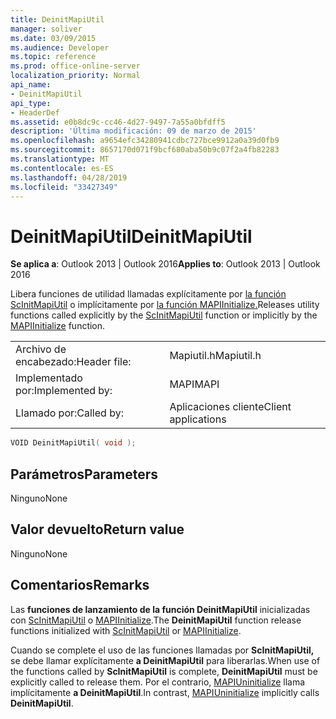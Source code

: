 ```yaml
---
title: DeinitMapiUtil
manager: soliver
ms.date: 03/09/2015
ms.audience: Developer
ms.topic: reference
ms.prod: office-online-server
localization_priority: Normal
api_name:
- DeinitMapiUtil
api_type:
- HeaderDef
ms.assetid: e0b8dc9c-cc46-4d27-9497-7a55a0bfdff5
description: 'Última modificación: 09 de marzo de 2015'
ms.openlocfilehash: a9654efc34280941cdbc727bce9912a0a39d0fb9
ms.sourcegitcommit: 8657170d071f9bcf680aba50b9c07f2a4fb82283
ms.translationtype: MT
ms.contentlocale: es-ES
ms.lasthandoff: 04/28/2019
ms.locfileid: "33427349"
---
```

# <a name="deinitmapiutil"></a><span data-ttu-id="b3aa9-103">DeinitMapiUtil</span><span class="sxs-lookup"><span data-stu-id="b3aa9-103">DeinitMapiUtil</span></span>

  
  
<span data-ttu-id="b3aa9-104">**Se aplica a**: Outlook 2013 | Outlook 2016</span><span class="sxs-lookup"><span data-stu-id="b3aa9-104">**Applies to**: Outlook 2013 | Outlook 2016</span></span> 
  
<span data-ttu-id="b3aa9-105">Libera funciones de utilidad llamadas explícitamente por [la función ScInitMapiUtil](scinitmapiutil.md) o implícitamente por [la función MAPIInitialize.](mapiinitialize.md)</span><span class="sxs-lookup"><span data-stu-id="b3aa9-105">Releases utility functions called explicitly by the [ScInitMapiUtil](scinitmapiutil.md) function or implicitly by the [MAPIInitialize](mapiinitialize.md) function.</span></span> 
  
|||
|:-----|:-----|
|<span data-ttu-id="b3aa9-106">Archivo de encabezado:</span><span class="sxs-lookup"><span data-stu-id="b3aa9-106">Header file:</span></span>  <br/> |<span data-ttu-id="b3aa9-107">Mapiutil.h</span><span class="sxs-lookup"><span data-stu-id="b3aa9-107">Mapiutil.h</span></span>  <br/> |
|<span data-ttu-id="b3aa9-108">Implementado por:</span><span class="sxs-lookup"><span data-stu-id="b3aa9-108">Implemented by:</span></span>  <br/> |<span data-ttu-id="b3aa9-109">MAPI</span><span class="sxs-lookup"><span data-stu-id="b3aa9-109">MAPI</span></span>  <br/> |
|<span data-ttu-id="b3aa9-110">Llamado por:</span><span class="sxs-lookup"><span data-stu-id="b3aa9-110">Called by:</span></span>  <br/> |<span data-ttu-id="b3aa9-111">Aplicaciones cliente</span><span class="sxs-lookup"><span data-stu-id="b3aa9-111">Client applications</span></span>  <br/> |
   
```cpp
VOID DeinitMapiUtil( void );
```

## <a name="parameters"></a><span data-ttu-id="b3aa9-112">Parámetros</span><span class="sxs-lookup"><span data-stu-id="b3aa9-112">Parameters</span></span>

<span data-ttu-id="b3aa9-113">Ninguno</span><span class="sxs-lookup"><span data-stu-id="b3aa9-113">None</span></span> 
  
## <a name="return-value"></a><span data-ttu-id="b3aa9-114">Valor devuelto</span><span class="sxs-lookup"><span data-stu-id="b3aa9-114">Return value</span></span>

<span data-ttu-id="b3aa9-115">Ninguno</span><span class="sxs-lookup"><span data-stu-id="b3aa9-115">None</span></span> 
  
## <a name="remarks"></a><span data-ttu-id="b3aa9-116">Comentarios</span><span class="sxs-lookup"><span data-stu-id="b3aa9-116">Remarks</span></span>

<span data-ttu-id="b3aa9-117">Las **funciones de lanzamiento de la función DeinitMapiUtil** inicializadas con [ScInitMapiUtil](scinitmapiutil.md) o [MAPIInitialize](mapiinitialize.md).</span><span class="sxs-lookup"><span data-stu-id="b3aa9-117">The **DeinitMapiUtil** function release functions initialized with [ScInitMapiUtil](scinitmapiutil.md) or [MAPIInitialize](mapiinitialize.md).</span></span> 
  
<span data-ttu-id="b3aa9-118">Cuando se complete el uso de las funciones llamadas por **ScInitMapiUtil,** se debe llamar explícitamente **a DeinitMapiUtil** para liberarlas.</span><span class="sxs-lookup"><span data-stu-id="b3aa9-118">When use of the functions called by **ScInitMapiUtil** is complete, **DeinitMapiUtil** must be explicitly called to release them.</span></span> <span data-ttu-id="b3aa9-119">Por el contrario, [MAPIUninitialize](mapiuninitialize.md) llama implícitamente **a DeinitMapiUtil**.</span><span class="sxs-lookup"><span data-stu-id="b3aa9-119">In contrast, [MAPIUninitialize](mapiuninitialize.md) implicitly calls **DeinitMapiUtil**.</span></span> 
  

